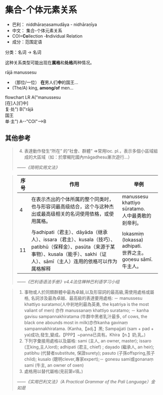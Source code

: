 # 集合-个体元素关系

* 巴利： niddhāraṇasamudāya - nidhāraṇīya
* 中文： 集合-个体元素关系
* COI=**Co**llection -**I**ndividual Relation
* 成分：范围定语

分类：名词 → 名词

这种关系类型可能出现在**属格**和**处格**两种情况。

rājā manussesu
- （那位/一位） **在**男人们**中**的国王...
- (The/A) king, **among/of** men...
<div class="mermaid">
flowchart LR
A("manussesu<br>[在]人[们中]<br>复·处")
B("rājā<br>国王<br>单·主")
A--"COI"-->B
</div>

## 其他参考

>4. 表達動作發生“所在” 的“社會、群體” =>常用loc. pl.，表示多個小區域組成的大區域（如：於摩楬陀國內māgadhesu漸次遊行…）
>
>*——《简明实用文法》*

>|序号|作用|举例|
>|-|-|-|
>|4|在表示杰出的个体所属的整个同类时，也与形容词最高级结合，这个与这种杰出或最高级相关的名词使用依格，或使用属格。|manussesu khattiyo sūratamo.<br>人中最勇敢的剎帝利。|
>|11|与adhipati（君主）、dāyāda（继承人）、issara（君主）、kusala（技巧）、patibhū（保释金）、pasūta（来源于某事物）、kusala（能手）、sakhi（证人）、sāmī（主人）连用的依格可以作为属格解释|lokasmiṃ (lokassa) adhipati. <br>世界之主。<br>goṇesu sāmī.<br>牛主人。|
>
>*——《巴利语语法手册》v4.4法住禅林巴利语学习小组*


>1. 事物或人於同類群體中最為卓越,以及形容詞的最高級,需使用處格或屬格, 名詞涉及最為卓越、最高級的表達要用處格: － manussesu khattiyo suratamo(人中剎地利最為英勇, the kṣatriya is the most valiant of men) 亦作 manussanaṃ khattiyo suratamo; － kanha gavisu sampannakhiratama (牛群中黑者乳汁最多, of cows, the black one abounds most in milk)亦作kanha gavinaṃ sampannakhiratama. (Kanha,【adj.】黑; Sampajjati (sam + pad + ya)成功,發生,變成。【PPP】~panna已具有。Khira【n.】奶,乳。)
>1. 下列字彙接用處格以及屬格: sami (主人, an owner, master); issaro (王king,主人lord); adhipati (君主, chief) ; dayado (繼承人, an heir); patibhu (代替者substitute, 保證surety); pasuto (子孫offspring,孩子child); kusalo (聰明clever,專家expert);－ gonesu sami或gonanaṃ sami (牛主, an owner of oxen)
>15. 處格用以替代屬格(見前第v項。) 
>
>*——《实用巴利文法》（A Practical Grammar of the Pali Language）金如是*